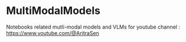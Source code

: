 # MultiModalModels
Notebooks related mutli-modal models and VLMs for youtube channel : https://www.youtube.com/@AritraSen
